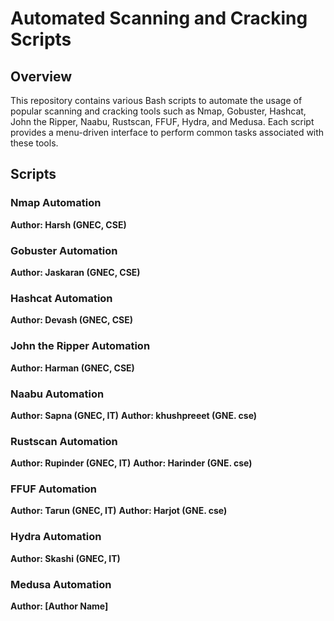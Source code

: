 # Automated Scanning and Cracking Scripts

## Overview
This repository contains various Bash scripts to automate the usage of popular scanning and cracking tools such as Nmap, Gobuster, Hashcat, John the Ripper, Naabu, Rustscan, FFUF, Hydra, and Medusa. Each script provides a menu-driven interface to perform common tasks associated with these tools.

## Scripts

### Nmap Automation
**Author: Harsh (GNEC, CSE)**

### Gobuster Automation
**Author: Jaskaran (GNEC, CSE)**

### Hashcat Automation
**Author: Devash (GNEC, CSE)**

### John the Ripper Automation
**Author: Harman (GNEC, CSE)**

### Naabu Automation
**Author: Sapna (GNEC, IT)**
**Author: khushpreeet (GNE. cse)**

### Rustscan Automation
**Author: Rupinder (GNEC, IT)**
**Author: Harinder (GNE. cse)**


### FFUF Automation
**Author: Tarun (GNEC, IT)**
**Author: Harjot (GNE. cse)**


### Hydra Automation
**Author: Skashi (GNEC, IT)**

### Medusa Automation
**Author: [Author Name]**

